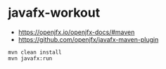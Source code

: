 # javafx-workout

* https://openjfx.io/openjfx-docs/#maven
* https://github.com/openjfx/javafx-maven-plugin

```
mvn clean install
mvn javafx:run
```
